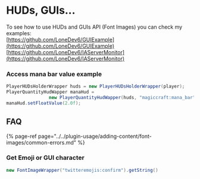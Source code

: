 # HUDs, GUIs...

To see how to use HUDs and GUIs API \(Font Images\) you can check my examples:  
[https://github.com/LoneDev6/GUIExample](https://github.com/LoneDev6/GUIExample)  
[https://github.com/LoneDev6/IAServerMonitor](https://github.com/LoneDev6/IAServerMonitor)

### Access mana bar value example

```java
PlayerHUDsHolderWrapper huds = new PlayerHUDsHolderWrapper(player);
PlayerQuantityHudWapper manaHud = 
                new PlayerQuantityHudWapper(huds, "magiccraft:mana_bar");
manaHud.setFloatValue(2.0f);
```

## FAQ

{% page-ref page="../../plugin-usage/adding-content/font-images/common-errors.md" %}

### Get Emoji or GUI character

```java
new FontImageWrapper("twitteremojis:confirm").getString()
```

